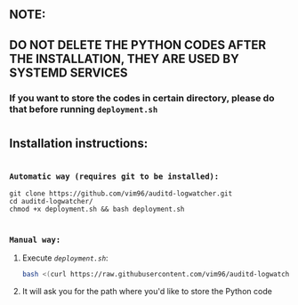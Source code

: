 ## **NOTE:**
## DO NOT DELETE THE PYTHON CODES AFTER THE INSTALLATION, THEY ARE USED BY SYSTEMD SERVICES

### If you want to store the codes in certain directory, please do that before running `deployment.sh`
#
## **Installation instructions**:

#
### **`Automatic way (requires git to be installed):`**

    git clone https://github.com/vim96/auditd-logwatcher.git
    cd auditd-logwatcher/
    chmod +x deployment.sh && bash deployment.sh

#
### **`Manual way:`**

1. Execute *`deployment.sh`*:

    ```bash
    bash <(curl https://raw.githubusercontent.com/vim96/auditd-logwatcher/staging/deployment.sh)
    ```

5. It will ask you for the path where you'd like to store the Python code